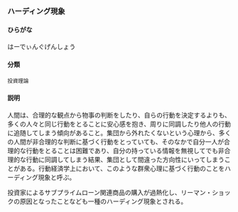 <div style="display:none;">

## [あ行](securities-terms?id=あ行)
## [か行](securities-terms?id=か行)
## [さ行](securities-terms?id=さ行)
## [た行](securities-terms?id=た行)
## [な行](securities-terms?id=な行)
## [は行](securities-terms?id=は行)

</div>

### ハーディング現象

#### ひらがな

はーでぃんぐげんしょう

#### 分類

`投資理論`

#### 説明

人間は、合理的な観点から物事の判断をしたり、自らの行動を決定するよりも、多くの人々と同じ行動をとることに安心感を抱き、周りに同調したり他人の行動に追随してしまう傾向があること。集団から外れたくないという心理から、多くの人間が非合理的な判断に基づく行動をとっていても、そのなかで自分一人が合理的な行動をとることは困難であり、自分の持っている情報を無視してでも非合理的な行動に同調してしまう結果、集団として間違った方向性にいってしまうことがある。行動経済学上において、このような群衆心理に基づく行動のことをハーディング現象と呼ぶ。
 
投資家によるサブプライムローン関連商品の購入が過熱化し、リーマン・ショックの原因となったことなども一種のハーディング現象とされる。

<div style="display:none;">

## [ま行](securities-terms?id=ま行)
## [や行](securities-terms?id=や行)
## [ら行](securities-terms?id=ら行)
## [わ行](securities-terms?id=わ行)
## [英数字・記号](securities-terms?id=英数字・記号)

</div>

